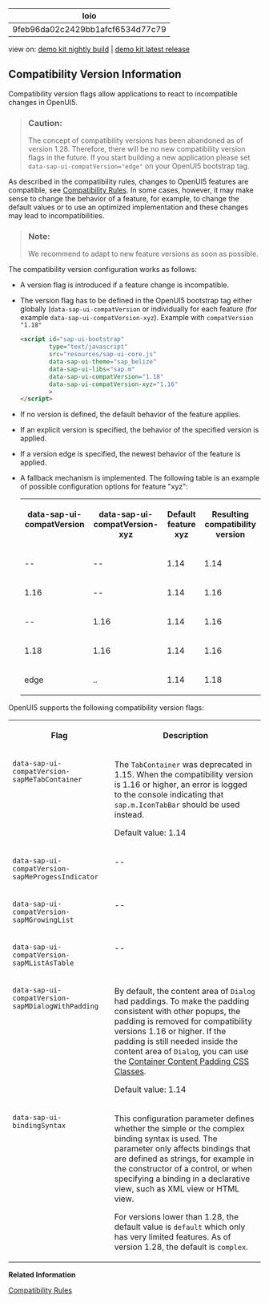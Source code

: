 <!-- loio9feb96da02c2429bb1afcf6534d77c79 -->

| loio |
| -----|
| 9feb96da02c2429bb1afcf6534d77c79 |

<div id="loio">

view on: [demo kit nightly build](https://openui5nightly.hana.ondemand.com/topic/9feb96da02c2429bb1afcf6534d77c79) | [demo kit latest release](https://sdk.openui5.org/topic/9feb96da02c2429bb1afcf6534d77c79)</div>

## Compatibility Version Information

Compatibility version flags allow applications to react to incompatible changes in OpenUI5.

> ### Caution:  
> The concept of compatibility versions has been abandoned as of version 1.28. Therefore, there will be no new compatibility version flags in the future. If you start building a new application please set `data-sap-ui-compatVersion="edge"` on your OpenUI5 bootstrap tag.

As described in the compatibility rules, changes to OpenUI5 features are compatible, see [Compatibility Rules](Compatibility_Rules_91f0873.md). In some cases, however, it may make sense to change the behavior of a feature, for example, to change the default values or to use an optimized implementation and these changes may lead to incompatibilities.

> ### Note:  
> We recommend to adapt to new feature versions as soon as possible.

The compatibility version configuration works as follows:

-   A version flag is introduced if a feature change is incompatible.
-   The version flag has to be defined in the OpenUI5 bootstrap tag either globally \(`data-sap-ui-compatVersion` or individually for each feature \(for example `data-sap-ui-compatVersion-xyz`\). Example with `compatVersion "1.18"`

    ```html
    <script id="sap-ui-bootstrap" 
            type="text/javascript"
            src="resources/sap-ui-core.js"
            data-sap-ui-theme="sap_belize"
            data-sap-ui-libs="sap.m"
            data-sap-ui-compatVersion="1.18"
            data-sap-ui-compatVersion-xyz="1.16"
            >
    </script> 
    ```

-   If no version is defined, the default behavior of the feature applies.
-   If an explicit version is specified, the behavior of the specified version is applied.
-   If a version edge is specified, the newest behavior of the feature is applied.
-   A fallback mechanism is implemented. The following table is an example of possible configuration options for feature "xyz":


    <table>
    <tr>
    <th valign="top">

    data-sap-ui-compatVersion


    
    </th>
    <th valign="top">

    data-sap-ui-compatVersion-xyz


    
    </th>
    <th valign="top">

    Default feature xyz


    
    </th>
    <th valign="top">

    Resulting compatibility version


    
    </th>
    </tr>
    <tr>
    <td valign="top">

    \--


    
    </td>
    <td valign="top">

    \--


    
    </td>
    <td valign="top">

    1.14


    
    </td>
    <td valign="top">

    1.14


    
    </td>
    </tr>
    <tr>
    <td valign="top">

    1.16


    
    </td>
    <td valign="top">

    \--


    
    </td>
    <td valign="top">

    1.14


    
    </td>
    <td valign="top">

    1.16


    
    </td>
    </tr>
    <tr>
    <td valign="top">

    \--


    
    </td>
    <td valign="top">

    1.16


    
    </td>
    <td valign="top">

    1.14


    
    </td>
    <td valign="top">

    1.16


    
    </td>
    </tr>
    <tr>
    <td valign="top">

    1.18


    
    </td>
    <td valign="top">

    1.16


    
    </td>
    <td valign="top">

    1.14


    
    </td>
    <td valign="top">

    1.16


    
    </td>
    </tr>
    <tr>
    <td valign="top">

    edge


    
    </td>
    <td valign="top">

    ..


    
    </td>
    <td valign="top">

    1.14


    
    </td>
    <td valign="top">

    1.18


    
    </td>
    </tr>
    </table>
    

OpenUI5 supports the following compatibility version flags:


<table>
<tr>
<th valign="top">

Flag



</th>
<th valign="top">

Description



</th>
</tr>
<tr>
<td valign="top">

`data-sap-ui-compatVersion-sapMeTabContainer`



</td>
<td valign="top">

The `TabContainer` was deprecated in 1.15. When the compatibility version is 1.16 or higher, an error is logged to the console indicating that `sap.m.IconTabBar` should be used instead.

Default value: 1.14



</td>
</tr>
<tr>
<td valign="top">

`data-sap-ui-compatVersion-sapMeProgessIndicator`



</td>
<td valign="top">

\--



</td>
</tr>
<tr>
<td valign="top">

`data-sap-ui-compatVersion-sapMGrowingList`



</td>
<td valign="top">

\--



</td>
</tr>
<tr>
<td valign="top">

`data-sap-ui-compatVersion-sapMListAsTable`



</td>
<td valign="top">

\--



</td>
</tr>
<tr>
<td valign="top">

`data-sap-ui-compatVersion-sapMDialogWithPadding`



</td>
<td valign="top">

By default, the content area of `Dialog` had paddings. To make the padding consistent with other popups, the padding is removed for compatibility versions 1.16 or higher. If the padding is still needed inside the content area of `Dialog`, you can use the [Container Content Padding CSS Classes](Using_Container_Content_Padding_CSS_Classes_c71f6df.md).

Default value: 1.14



</td>
</tr>
<tr>
<td valign="top">

`data-sap-ui-bindingSyntax`



</td>
<td valign="top">

This configuration parameter defines whether the simple or the complex binding syntax is used. The parameter only affects bindings that are defined as strings, for example in the constructor of a control, or when specifying a binding in a declarative view, such as XML view or HTML view.

For versions lower than 1.28, the default value is `default` which only has very limited features. As of version 1.28, the default is `complex`.



</td>
</tr>
</table>

**Related Information**  


[Compatibility Rules](Compatibility_Rules_91f0873.md "The following sections describe what SAP can change in major, minor, and patch releases. Always consider these rules when developing apps, features, or controls with or for OpenUI5.")

